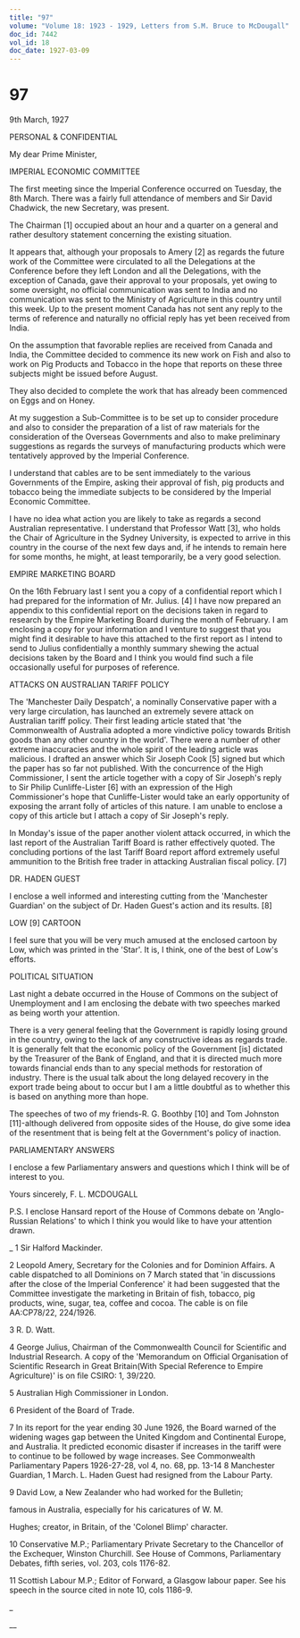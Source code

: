 ```yaml
---
title: "97"
volume: "Volume 18: 1923 - 1929, Letters from S.M. Bruce to McDougall"
doc_id: 7442
vol_id: 18
doc_date: 1927-03-09
---
```


# 97

9th March, 1927

PERSONAL &amp; CONFIDENTIAL

My dear Prime Minister,

IMPERIAL ECONOMIC COMMITTEE

The first meeting since the Imperial Conference occurred on Tuesday, the 8th March. There was a fairly full attendance of members and Sir David Chadwick, the new Secretary, was present.

The Chairman [1] occupied about an hour and a quarter on a general and rather desultory statement concerning the existing situation.

It appears that, although your proposals to Amery [2] as regards the future work of the Committee were circulated to all the Delegations at the Conference before they left London and all the Delegations, with the exception of Canada, gave their approval to your proposals, yet owing to some oversight, no official communication was sent to India and no communication was sent to the Ministry of Agriculture in this country until this week. Up to the present moment Canada has not sent any reply to the terms of reference and naturally no official reply has yet been received from India.

On the assumption that favorable replies are received from Canada and India, the Committee decided to commence its new work on Fish and also to work on Pig Products and Tobacco in the hope that reports on these three subjects might be issued before August.

They also decided to complete the work that has already been commenced on Eggs and on Honey.

At my suggestion a Sub-Committee is to be set up to consider procedure and also to consider the preparation of a list of raw materials for the consideration of the Overseas Governments and also to make preliminary suggestions as regards the surveys of manufacturing products which were tentatively approved by the Imperial Conference.

I understand that cables are to be sent immediately to the various Governments of the Empire, asking their approval of fish, pig products and tobacco being the immediate subjects to be considered by the Imperial Economic Committee.

I have no idea what action you are likely to take as regards a second Australian representative. I understand that Professor Watt [3], who holds the Chair of Agriculture in the Sydney University, is expected to arrive in this country in the course of the next few days and, if he intends to remain here for some months, he might, at least temporarily, be a very good selection.

EMPIRE MARKETING BOARD

On the 16th February last I sent you a copy of a confidential report which I had prepared for the information of Mr. Julius. [4] I have now prepared an appendix to this confidential report on the decisions taken in regard to research by the Empire Marketing Board during the month of February. I am enclosing a copy for your information and I venture to suggest that you might find it desirable to have this attached to the first report as I intend to send to Julius confidentially a monthly summary shewing the actual decisions taken by the Board and I think you would find such a file occasionally useful for purposes of reference.

ATTACKS ON AUSTRALIAN TARIFF POLICY

The 'Manchester Daily Despatch', a nominally Conservative paper with a very large circulation, has launched an extremely severe attack on Australian tariff policy. Their first leading article stated that 'the Commonwealth of Australia adopted a more vindictive policy towards British goods than any other country in the world'. There were a number of other extreme inaccuracies and the whole spirit of the leading article was malicious. I drafted an answer which Sir Joseph Cook [5] signed but which the paper has so far not published. With the concurrence of the High Commissioner, I sent the article together with a copy of Sir Joseph's reply to Sir Philip Cunliffe-Lister [6] with an expression of the High Commissioner's hope that Cunliffe-Lister would take an early opportunity of exposing the arrant folly of articles of this nature. I am unable to enclose a copy of this article but I attach a copy of Sir Joseph's reply.

In Monday's issue of the paper another violent attack occurred, in which the last report of the Australian Tariff Board is rather effectively quoted. The concluding portions of the last Tariff Board report afford extremely useful ammunition to the British free trader in attacking Australian fiscal policy. [7]

DR. HADEN GUEST

I enclose a well informed and interesting cutting from the 'Manchester Guardian' on the subject of Dr. Haden Guest's action and its results. [8]

LOW [9] CARTOON

I feel sure that you will be very much amused at the enclosed cartoon by Low, which was printed in the 'Star'. It is, I think, one of the best of Low's efforts.

POLITICAL SITUATION

Last night a debate occurred in the House of Commons on the subject of Unemployment and I am enclosing the debate with two speeches marked as being worth your attention.

There is a very general feeling that the Government is rapidly losing ground in the country, owing to the lack of any constructive ideas as regards trade. It is generally felt that the economic policy of the Government [is] dictated by the Treasurer of the Bank of England, and that it is directed much more towards financial ends than to any special methods for restoration of industry. There is the usual talk about the long delayed recovery in the export trade being about to occur but I am a little doubtful as to whether this is based on anything more than hope.

The speeches of two of my friends-R. G. Boothby [10] and Tom Johnston [11]-although delivered from opposite sides of the House, do give some idea of the resentment that is being felt at the Government's policy of inaction.

PARLIAMENTARY ANSWERS

I enclose a few Parliamentary answers and questions which I think will be of interest to you.

Yours sincerely, F. L. MCDOUGALL

P.S. I enclose Hansard report of the House of Commons debate on 'Anglo-Russian Relations' to which I think you would like to have your attention drawn.

_ 1 Sir Halford Mackinder.

2 Leopold Amery, Secretary for the Colonies and for Dominion Affairs. A cable dispatched to all Dominions on 7 March stated that 'in discussions after the close of the Imperial Conference' it had been suggested that the Committee investigate the marketing in Britain of fish, tobacco, pig products, wine, sugar, tea, coffee and cocoa. The cable is on file AA:CP78/22, 224/1926.

3 R. D. Watt.

4 George Julius, Chairman of the Commonwealth Council for Scientific and Industrial Research. A copy of the 'Memorandum on Official Organisation of Scientific Research in Great Britain(With Special Reference to Empire Agriculture)' is on file CSIRO: 1, 39/220.

5 Australian High Commissioner in London.

6 President of the Board of Trade.

7 In its report for the year ending 30 June 1926, the Board warned of the widening wages gap between the United Kingdom and Continental Europe, and Australia. It predicted economic disaster if increases in the tariff were to continue to be followed by wage increases. See Commonwealth Parliamentary Papers 1926-27-28, vol 4, no. 68, pp. 13-14 8 Manchester Guardian, 1 March. L. Haden Guest had resigned from the Labour Party.

9 David Low, a New Zealander who had worked for the Bulletin;

famous in Australia, especially for his caricatures of W. M.

Hughes; creator, in Britain, of the 'Colonel Blimp' character.

10 Conservative M.P.; Parliamentary Private Secretary to the Chancellor of the Exchequer, Winston Churchill. See House of Commons, Parliamentary Debates, fifth series, vol. 203, cols 1176-82.

11 Scottish Labour M.P.; Editor of Forward, a Glasgow labour paper. See his speech in the source cited in note 10, cols 1186-9.

_

__
